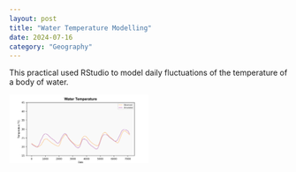 ```yaml
---
layout: post
title: "Water Temperature Modelling"
date: 2024-07-16
category: "Geography"
---
```


This practical used RStudio to model daily fluctuations of the temperature of a body of water.

<img src="blog-Geography/images/WaterTemp.png" width=50% height=50%>

